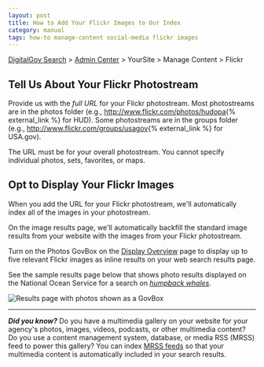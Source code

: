 ```yaml
---
layout: post
title: How to Add Your Flickr Images to Our Index
category: manual
tags: how-to manage-content social-media flickr images
---
```

[DigitalGov Search](/index.html) > [Admin Center](https://search.usa.gov/sites/) > YourSite > Manage Content > Flickr

## Tell Us About Your Flickr Photostream

Provide us with the *full URL* for your Flickr photostream. Most photostreams are in the photos folder (e.g., <http://www.flickr.com/photos/hudopa>{% external_link %} for HUD). Some photostreams are in the groups folder (e.g., <http://www.flickr.com/groups/usagov>{% external_link %} for USA.gov).

The URL must be for your overall photostream. You cannot specify individual photos, sets, favorites, or maps.

## Opt to Display Your Flickr Images

When you add the URL for your Flickr photostream, we'll automatically index all of the images in your photostream.

On the image results page, we'll automatically backfill the standard image results from your website with the images from your Flickr photostream.

Turn on the Photos GovBox on the [Display Overview](/manual/display-overview.html) page to display up to five relevant Flickr images as inline results on your web search results page.

See the sample results page below that shows photo results displayed on the National Ocean Service for a search on *[humpback whales](http://search.usa.gov/search?query=humpback+whales&affiliate=oceanservice.noaa.gov)*.

![Results page with photos shown as a GovBox](https://9fddeb862c037f6d2190-f1564c64756a8cfee25b6b19953b1d23.ssl.cf2.rackcdn.com/govbox-photos.png)

---

***Did you know?*** Do you have a multimedia gallery on your website for your agency's photos, images, videos, podcasts, or other multimedia content? Do you use a content management system, database, or media RSS (MRSS) feed to power this gallery? You can index [MRSS feeds](/manual/rss.html) so that your multimedia content is automatically included in your search results.